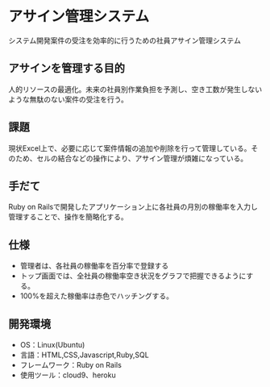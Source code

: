 # アサイン管理システム
システム開発案件の受注を効率的に行うための社員アサイン管理システム

## アサインを管理する目的
人的リソースの最適化。未来の社員別作業負担を予測し、空き工数が発生しないような無駄のない案件の受注を行う。

## 課題
現状Excel上で、必要に応じて案件情報の追加や削除を行って管理している。そのため、セルの結合などの操作により、アサイン管理が煩雑になっている。

## 手だて
Ruby on Railsで開発したアプリケーション上に各社員の月別の稼働率を入力し管理することで、操作を簡略化する。

## 仕様
- 管理者は、各社員の稼働率を百分率で登録する
- トップ画面では、全社員の稼働率空き状況をグラフで把握できるようにする。
- 100%を超えた稼働率は赤色でハッチングする。

## 開発環境
* OS：Linux(Ubuntu)
* 言語：HTML,CSS,Javascript,Ruby,SQL
* フレームワーク：Ruby on Rails
* 使用ツール：cloud9、heroku
